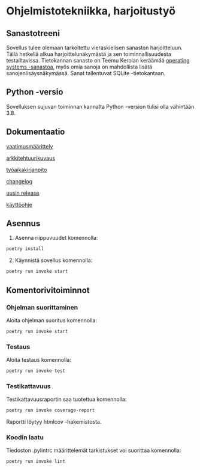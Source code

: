 # Ohjelmistotekniikka, harjoitustyö

## Sanastotreeni

Sovellus tulee olemaan tarkoitettu vieraskielisen sanaston harjoitteluun. Tällä hetkellä alkua harjoittelunäkymästä ja sen toiminnallisuudesta testailtavissa. Tietokannan sanasto on Teemu Kerolan keräämää [operating systems -sanastoa](https://www.cs.helsinki.fi/group/nodes/kurssit/kj/sanasto.html), myös omia sanoja on mahdollista lisätä sanojenlisäysnäkymässä. Sanat tallentuvat SQLite -tietokantaan.

## Python -versio

Sovelluksen sujuvan toiminnan kannalta Python -version tulisi olla vähintään 3.8.

## Dokumentaatio

[vaatimusmäärittely](https://github.com/minnaRon/ot-harjoitustyo/blob/master/dokumentaatio/vaatimusmaarittely.md)

[arkkitehtuurikuvaus](https://github.com/minnaRon/ot-harjoitustyo/blob/master/dokumentaatio/arkkitehtuuri.md)

[työaikakirjanpito](https://github.com/minnaRon/ot-harjoitustyo/blob/master/dokumentaatio/tyoaikakirjanpito.md)

[changelog](https://github.com/minnaRon/ot-harjoitustyo/blob/master/dokumentaatio/changelog.md)

[uusin release](https://github.com/minnaRon/ot-harjoitustyo/releases/tag/viikko6)

[käyttöohje](https://github.com/minnaRon/ot-harjoitustyo/blob/master/dokumentaatio/kayttoohje.md)

## Asennus

1. Asenna riippuvuudet komennolla:

```bash
poetry install
```

2. Käynnistä sovellus komennolla:

```bash
poetry run invoke start
```

## Komentorivitoiminnot

### Ohjelman suorittaminen

Aloita ohjelman suoritus komennolla:

```bash
poetry run invoke start
```

### Testaus

Aloita testaus komennolla:

```bash
poetry run invoke test
```

### Testikattavuus

Testikattavuusraportin saa tuotettua komennolla:

```bash
poetry run invoke coverage-report
```

Raportti löytyy htmlcov -hakemistosta.

### Koodin laatu

Tiedoston .pylintrc määrittelemät tarkistukset voi suorittaa komennolla:

```bash
poetry run invoke lint
```
